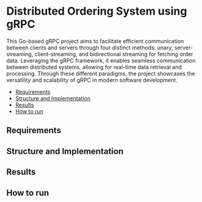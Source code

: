 # Distributed Ordering System using gRPC

This Go-based gRPC project aims to facilitate efficient communication between clients and servers through four distinct methods: unary, server-streaming, client-streaming, and bidirectional streaming for fetching order data. Leveraging the gRPC framework, it enables seamless communication between distributed systems, allowing for real-time data retrieval and processing. Through these different paradigms, the project showcases the versatility and scalability of gRPC in modern software development.

- [Requirements](#requirements)
- [Structure and Implementation](#structure-and-implementation)
- [Results](#results)
- [How to run](#how-to-run)

## Requirements

## Structure and Implementation

## Results

## How to run
